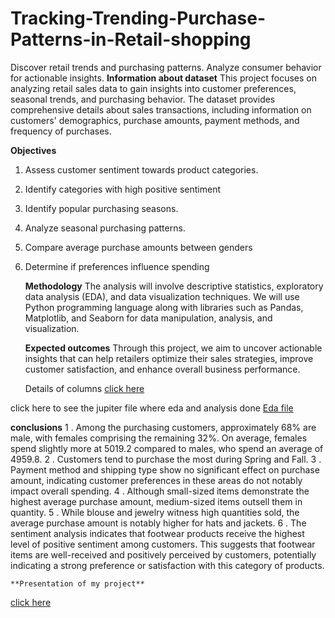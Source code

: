 # Tracking-Trending-Purchase-Patterns-in-Retail-shopping
Discover retail trends and purchasing patterns. Analyze consumer behavior for actionable insights.
**Information about dataset**
This project focuses on analyzing retail sales data to gain insights into customer preferences, seasonal trends, and purchasing behavior. The dataset provides comprehensive details about sales transactions, including information on customers' demographics, purchase amounts, payment methods, and frequency of purchases.

**Objectives**
1. Assess customer sentiment towards product categories.
2. Identify categories with high positive sentiment
3. Identify popular purchasing seasons.
4. Analyze seasonal purchasing patterns.
5. Compare average purchase amounts between genders
6. Determine if preferences influence spending

   **Methodology**
   The analysis will involve descriptive statistics, exploratory data analysis (EDA), and data visualization techniques. We will use Python programming language along with libraries such as Pandas, Matplotlib, and Seaborn for data manipulation, analysis, and visualization.

   **Expected outcomes**
   Through this project, we aim to uncover actionable insights that can help retailers optimize their sales strategies, improve customer satisfaction, and enhance overall business performance.

   Details of columns [click here](https://github.com/Susmita1703/Tracking-Trending-Purchase-Patterns-in-Retail-shopping/blob/main/Details%20of%20columns%20of%20retail%20sales%20data.docx)

   
click here to see the jupiter file where eda and analysis done 
[Eda file](https://github.com/Susmita1703/Tracking-Trending-Purchase-Patterns-in-Retail-shopping/blob/main/Tracking%20shopping%20patterns%20of%20retail%20sales.ipynb)

**conclusions**
1 . Among the purchasing customers, approximately 68% are male, with females comprising the remaining 32%. On average, females spend slightly more at 5019.2 compared to males, who spend an average of 4959.8.
2 . Customers tend to purchase the most during Spring and Fall.
3 . Payment method and shipping type show no significant effect on purchase amount, indicating customer preferences in these areas do not notably impact overall spending.
4 . Although small-sized items demonstrate the highest average purchase amount, medium-sized items outsell them in quantity.
5 . While blouse and jewelry witness high quantities sold, the average purchase amount is notably higher for hats and jackets.
6 . The sentiment analysis indicates that footwear products receive the highest level of positive sentiment among customers. This suggests that footwear items are well-received and 
    positively perceived by customers, potentially indicating a strong preference or satisfaction with this category of products.

    **Presentation of my project**  
  [click here](https://github.com/Susmita1703/Tracking-Trending-Purchase-Patterns-in-Retail-shopping/blob/main/Tracking%20trending%20purchase%20in%20retail%20sales.pptx)

    



 







   
